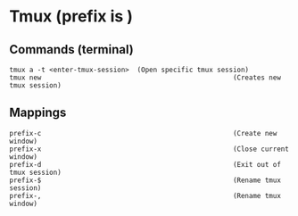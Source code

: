 # Tmux (prefix is <ctrl-b>)

## Commands (terminal)
	tmux a -t <enter-tmux-session>	(Open specific tmux session)
	tmux new 												(Creates new tmux session)

## Mappings
	prefix-c 												(Create new window)
	prefix-x 												(Close current window)
	prefix-d												(Exit out of tmux session)
	prefix-$												(Rename tmux session)
	prefix-,												(Rename tmux window)
